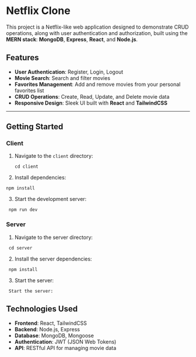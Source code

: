 # Netflix Clone

This project is a Netflix-like web application designed to demonstrate CRUD operations, along with user authentication and authorization, built using the **MERN stack**: **MongoDB**, **Express**, **React**, and **Node.js**.

## Features
- **User Authentication**: Register, Login, Logout
- **Movie Search**: Search and filter movies
- **Favorites Management**: Add and remove movies from your personal favorites list
- **CRUD Operations**: Create, Read, Update, and Delete movie data
- **Responsive Design**: Sleek UI built with **React** and **TailwindCSS**

---

## Getting Started

### Client

1. Navigate to the `client` directory:
   ```
   cd client
   ```

2. Install dependencies:
``` 
npm install
```

3. Start the development server:
```
 npm run dev 
```

### Server

1. Navigate to the server directory:
```
 cd server
``` 

2. Install the server dependencies:
```
 npm install
```

3. Start the server:
```
 Start the server:
```

## Technologies Used
- **Frontend**: React, TailwindCSS
- **Backend**: Node.js, Express
- **Database**: MongoDB, Mongoose
- **Authentication**: JWT (JSON Web Tokens)
- **API**: RESTful API for managing movie data